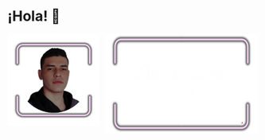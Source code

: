 # ¡Hola! 👋
<div style="display: flex; gap: 10px;">
  <a href="#" onclick="return false;">
    <img src="assets/11.png" width="300">
  </a>
  <a href="#" onclick="return false;">
    <img src="assets/22.png" width="500" height="200">
  </a>
</div>
